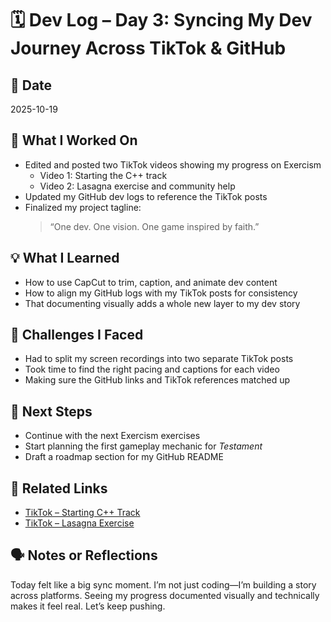 # 🗓️ Dev Log – Day 3: Syncing My Dev Journey Across TikTok & GitHub

## 📅 Date
2025-10-19

## 🧠 What I Worked On
- Edited and posted two TikTok videos showing my progress on Exercism
  - Video 1: Starting the C++ track
  - Video 2: Lasagna exercise and community help
- Updated my GitHub dev logs to reference the TikTok posts
- Finalized my project tagline:  
  > “One dev. One vision. One game inspired by faith.”

## 💡 What I Learned
- How to use CapCut to trim, caption, and animate dev content
- How to align my GitHub logs with my TikTok posts for consistency
- That documenting visually adds a whole new layer to my dev story

## 🧪 Challenges I Faced
- Had to split my screen recordings into two separate TikTok posts
- Took time to find the right pacing and captions for each video
- Making sure the GitHub links and TikTok references matched up

## 🎯 Next Steps
- Continue with the next Exercism exercises
- Start planning the first gameplay mechanic for *Testament*
- Draft a roadmap section for my GitHub README

## 🔗 Related Links
- [TikTok – Starting C++ Track](https://tiktok.com/@gammawispy)
- [TikTok – Lasagna Exercise](https://tiktok.com/@gammawispy)

## 🗣️ Notes or Reflections
Today felt like a big sync moment. I’m not just coding—I’m building a story across platforms. Seeing my progress documented visually and technically makes it feel real. Let’s keep pushing.
